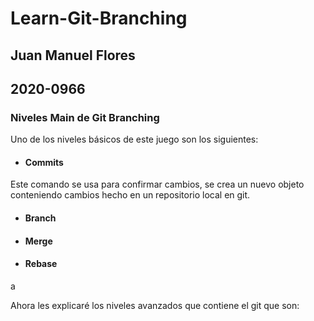 # Learn-Git-Branching

## Juan Manuel Flores
## 2020-0966

### Niveles Main de Git Branching
Uno de los niveles básicos de este juego son los siguientes:

* #### Commits
Este comando se usa para confirmar cambios, se crea un nuevo objeto conteniendo cambios hecho en un repositorio local en git.

* #### Branch


* #### Merge


* #### Rebase
a

Ahora les explicaré los niveles avanzados que contiene el git que son:
